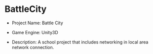 # BattleCity
* Project Name: Battle City

* Game Engine: Unity3D

* Description: A school project that includes networking in local area network connection.